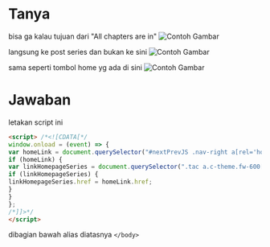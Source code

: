 # Tanya 
bisa ga kalau tujuan dari "All chapters are in"
![Contoh Gambar](https://blogger.googleusercontent.com/img/b/R29vZ2xl/AVvXsEj3YrJUvjJaUCiHeUULhxwRn3tdxvdcfh0pgABOEVDv_rYcH6ZWZICRhjGdtP0f3JT7BOUSVglJN-ilsISAB-NAT7G3NLJwfQdfCNBT_xVNLHdhXD2ZO-_nIF4IyltBS69EFIMqclYRl8G8zZlsB-_QxZRqvGMA4sMf90-n6L6ZHzPHjANwvE2rZBmX23E/s1600/Screenshot%202025-02-09%20at%2002-20-52%20Lock%20-%20Katainaka%20no%20Ossan%20Chapter%2005.png)

langsung ke post series dan bukan ke sini
![Contoh Gambar](https://blogger.googleusercontent.com/img/b/R29vZ2xl/AVvXsEjuWPL7FKxJR-51biBlyQiiIGMyGsCjY3ekYdshdezeDLru6jzvqs-J22Aye6C821ZOVIicbWGohM53YJsN0Z22EyeJ4xvOeOmOVH19Mo-aYlfvJI0uiF5wqUWHkRcKqi04M7XiyNYj-LxZGDHDUs3JC3DMktfy4GZGXfLE9ORcrJHM8S3BB0iTNjgFWRc/s1600/Screenshot%202025-02-09%20at%2002-22-09%20Rekomendasi%20Komik%20Katainaka%20no%20Ossan%20Terbaik.png)

sama seperti tombol home yg ada di sini
![Contoh Gambar](https://blogger.googleusercontent.com/img/b/R29vZ2xl/AVvXsEjTpi22t65Ch7OeEJiC3tsDvcs4kSPKdXZ6-Gi_pbrGDDt1tBSE245uLLI9iJb5rnfJMgzdgpPjWAadyPVtoI4c6EWD5rjGL4W8Dop8FxaB9x-uWAnuo6tP18Pn4x8VULH6GhddHG5kUkU7cc__drzEuTJT7At99Ni0h5Zasc0Sj3mdPZ0e30HZF1u6vxc/s1600/Screenshot%202025-02-09%20at%2002-26-14%20Lock%20-%20Katainaka%20no%20Ossan%20Chapter%2004.png)

# Jawaban 

letakan script ini
```html
<script> /*<![CDATA[*/
window.onload = (event) => {
var homeLink = document.querySelector("#nextPrevJS .nav-right a[rel='home']");
if (homeLink) {
var linkHomepageSeries = document.querySelector(".tac a.c-theme.fw-600[rel='tag']");
if (linkHomepageSeries) {
linkHomepageSeries.href = homeLink.href;
}
}
};
/*]]>*/
</script>
```
dibagian bawah alias diatasnya `</body>`